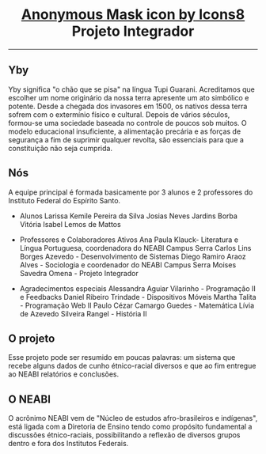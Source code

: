 <h1 align="center">
<a href="https://icons8.com/icon/37724/anonymous-mask">Anonymous Mask icon by Icons8</a>
  <br> Projeto Integrador
</h1>

  ------
## Yby
Yby significa "o chão que se pisa" na língua Tupi Guarani. Acreditamos que escolher um nome originário da nossa terra apresente um ato simbólico e potente.
Desde a chegada dos invasores em 1500, os nativos dessa terra sofrem com o extermínio físico e cultural.
Depois de vários séculos, formou-se uma sociedade baseada no controle de poucos sob muitos.
O modelo educacional insuficiente, a alimentação precária e as forças de segurança a fim de suprimir qualquer revolta, são essenciais para que a constituição não seja cumprida.

## Nós
A equipe principal é formada basicamente por 3 alunos e 2 professores do Instituto Federal do Espírito Santo. 

* Alunos 
Larissa Kemile Pereira da Silva
Josias Neves Jardins Borba
Vitória Isabel Lemos de Mattos

* Professores e Colaboradores Ativos
Ana Paula Klauck-  Literatura e Língua Portuguesa, coordenadora do NEABI Campus Serra
Carlos Lins Borges Azevedo - Desenvolvimento de Sistemas 
Diego Ramiro Araoz Alves - Sociologia e coordenador do NEABI Campus Serra
Moises Savedra Omena - Projeto Integrador

* Agradecimentos especiais
Alessandra Aguiar Vilarinho - Programação II e Feedbacks 
Daniel Ribeiro Trindade - Dispositivos Móveis 
Martha Talita - Programação Web II
Paulo Cézar Camargo Guedes - Matemática
Lívia de Azevedo Silveira Rangel - História II

## O projeto
Esse projeto pode ser resumido em poucas palavras: um sistema que recebe alguns dados de cunho étnico-racial diversos e que ao fim entregue ao NEABI relatórios e conclusões.

## O NEABI
O acrônimo NEABI vem de "Núcleo de estudos afro-brasileiros e indígenas", está ligada com a Diretoria de Ensino tendo como propósito fundamental a discussões étnico-raciais, possibilitando a reflexão de diversos grupos dentro e fora dos Institutos Federais.
